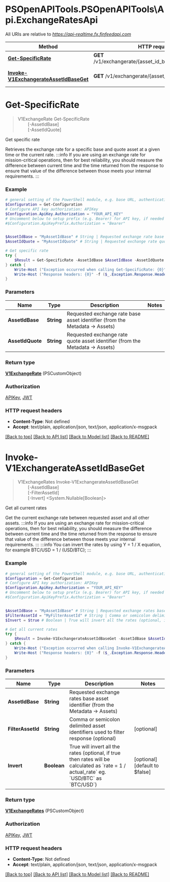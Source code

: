 # PSOpenAPITools.PSOpenAPITools\Api.ExchangeRatesApi

All URIs are relative to *https://api-realtime.fx.finfeedapi.com*

Method | HTTP request | Description
------------- | ------------- | -------------
[**Get-SpecificRate**](ExchangeRatesApi.md#Get-SpecificRate) | **GET** /v1/exchangerate/{asset_id_base}/{asset_id_quote} | Get specific rate
[**Invoke-V1ExchangerateAssetIdBaseGet**](ExchangeRatesApi.md#Invoke-V1ExchangerateAssetIdBaseGet) | **GET** /v1/exchangerate/{asset_id_base} | Get all current rates


<a id="Get-SpecificRate"></a>
# **Get-SpecificRate**
> V1ExchangeRate Get-SpecificRate<br>
> &nbsp;&nbsp;&nbsp;&nbsp;&nbsp;&nbsp;&nbsp;&nbsp;[-AssetIdBase] <String><br>
> &nbsp;&nbsp;&nbsp;&nbsp;&nbsp;&nbsp;&nbsp;&nbsp;[-AssetIdQuote] <String><br>

Get specific rate

Retrieves the exchange rate for a specific base and quote asset at a given time or the current rate.              :::info If you are using an exchange rate for mission-critical operations, then for best reliability, you should measure the difference between current time and the time returned from the response to ensure that value of the difference between those meets your internal requirements. :::

### Example
```powershell
# general setting of the PowerShell module, e.g. base URL, authentication, etc
$Configuration = Get-Configuration
# Configure API key authorization: APIKey
$Configuration.ApiKey.Authorization = "YOUR_API_KEY"
# Uncomment below to setup prefix (e.g. Bearer) for API key, if needed
#$Configuration.ApiKeyPrefix.Authorization = "Bearer"


$AssetIdBase = "MyAssetIdBase" # String | Requested exchange rate base asset identifier (from the Metadata -> Assets)
$AssetIdQuote = "MyAssetIdQuote" # String | Requested exchange rate quote asset identifier (from the Metadata -> Assets)

# Get specific rate
try {
    $Result = Get-SpecificRate -AssetIdBase $AssetIdBase -AssetIdQuote $AssetIdQuote
} catch {
    Write-Host ("Exception occurred when calling Get-SpecificRate: {0}" -f ($_.ErrorDetails | ConvertFrom-Json))
    Write-Host ("Response headers: {0}" -f ($_.Exception.Response.Headers | ConvertTo-Json))
}
```

### Parameters

Name | Type | Description  | Notes
------------- | ------------- | ------------- | -------------
 **AssetIdBase** | **String**| Requested exchange rate base asset identifier (from the Metadata -&gt; Assets) | 
 **AssetIdQuote** | **String**| Requested exchange rate quote asset identifier (from the Metadata -&gt; Assets) | 

### Return type

[**V1ExchangeRate**](V1ExchangeRate.md) (PSCustomObject)

### Authorization

[APIKey](../README.md#APIKey), [JWT](../README.md#JWT)

### HTTP request headers

 - **Content-Type**: Not defined
 - **Accept**: text/plain, application/json, text/json, application/x-msgpack

[[Back to top]](#) [[Back to API list]](../README.md#documentation-for-api-endpoints) [[Back to Model list]](../README.md#documentation-for-models) [[Back to README]](../README.md)

<a id="Invoke-V1ExchangerateAssetIdBaseGet"></a>
# **Invoke-V1ExchangerateAssetIdBaseGet**
> V1ExchangeRates Invoke-V1ExchangerateAssetIdBaseGet<br>
> &nbsp;&nbsp;&nbsp;&nbsp;&nbsp;&nbsp;&nbsp;&nbsp;[-AssetIdBase] <String><br>
> &nbsp;&nbsp;&nbsp;&nbsp;&nbsp;&nbsp;&nbsp;&nbsp;[-FilterAssetId] <String><br>
> &nbsp;&nbsp;&nbsp;&nbsp;&nbsp;&nbsp;&nbsp;&nbsp;[-Invert] <System.Nullable[Boolean]><br>

Get all current rates

Get the current exchange rate between requested asset and all other assets.              :::info If you are using an exchange rate for mission-critical operations, then for best reliability, you should measure the difference between current time and the time returned from the response to ensure that value of the difference between those meets your internal requirements. :::              :::info You can invert the rates by using Y = 1 / X equation, for example BTC/USD = 1 / (USD/BTC); :::

### Example
```powershell
# general setting of the PowerShell module, e.g. base URL, authentication, etc
$Configuration = Get-Configuration
# Configure API key authorization: APIKey
$Configuration.ApiKey.Authorization = "YOUR_API_KEY"
# Uncomment below to setup prefix (e.g. Bearer) for API key, if needed
#$Configuration.ApiKeyPrefix.Authorization = "Bearer"


$AssetIdBase = "MyAssetIdBase" # String | Requested exchange rates base asset identifier (from the Metadata -> Assets)
$FilterAssetId = "MyFilterAssetId" # String | Comma or semicolon delimited asset identifiers used to filter response (optional) (optional)
$Invert = $true # Boolean | True will invert all the rates (optional, if true then rates will be calculated as `rate = 1 / actual_rate` eg. `USD/BTC` as `BTC/USD`) (optional) (default to $false)

# Get all current rates
try {
    $Result = Invoke-V1ExchangerateAssetIdBaseGet -AssetIdBase $AssetIdBase -FilterAssetId $FilterAssetId -Invert $Invert
} catch {
    Write-Host ("Exception occurred when calling Invoke-V1ExchangerateAssetIdBaseGet: {0}" -f ($_.ErrorDetails | ConvertFrom-Json))
    Write-Host ("Response headers: {0}" -f ($_.Exception.Response.Headers | ConvertTo-Json))
}
```

### Parameters

Name | Type | Description  | Notes
------------- | ------------- | ------------- | -------------
 **AssetIdBase** | **String**| Requested exchange rates base asset identifier (from the Metadata -&gt; Assets) | 
 **FilterAssetId** | **String**| Comma or semicolon delimited asset identifiers used to filter response (optional) | [optional] 
 **Invert** | **Boolean**| True will invert all the rates (optional, if true then rates will be calculated as &#x60;rate &#x3D; 1 / actual_rate&#x60; eg. &#x60;USD/BTC&#x60; as &#x60;BTC/USD&#x60;) | [optional] [default to $false]

### Return type

[**V1ExchangeRates**](V1ExchangeRates.md) (PSCustomObject)

### Authorization

[APIKey](../README.md#APIKey), [JWT](../README.md#JWT)

### HTTP request headers

 - **Content-Type**: Not defined
 - **Accept**: text/plain, application/json, text/json, application/x-msgpack

[[Back to top]](#) [[Back to API list]](../README.md#documentation-for-api-endpoints) [[Back to Model list]](../README.md#documentation-for-models) [[Back to README]](../README.md)

